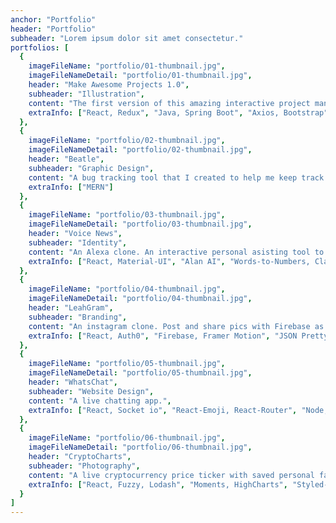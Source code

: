 ```yaml
---
anchor: "Portfolio"
header: "Portfolio"
subheader: "Lorem ipsum dolor sit amet consectetur."
portfolios: [
  {
    imageFileName: "portfolio/01-thumbnail.jpg",
    imageFileNameDetail: "portfolio/01-thumbnail.jpg",
    header: "Make Awesome Projects 1.0",
    subheader: "Illustration",
    content: "The first version of this amazing interactive project management tool that I created to help me organize my tasks for in progress projects. M.A.P 2.0 is 75% done and will be release soon with new features such as lists and cards that drag and drop and a completely redisgned UI.",
    extraInfo: ["React, Redux", "Java, Spring Boot", "Axios, Bootstrap"]
  },
  {
    imageFileName: "portfolio/02-thumbnail.jpg",
    imageFileNameDetail: "portfolio/02-thumbnail.jpg",
    header: "Beatle",
    subheader: "Graphic Design",
    content: "A bug tracking tool that I created to help me keep track of bugs in my projects. You can create a bug, issue tickets and keep track of them.",
    extraInfo: ["MERN"]
  },
  {
    imageFileName: "portfolio/03-thumbnail.jpg",
    imageFileNameDetail: "portfolio/03-thumbnail.jpg",
    header: "Voice News",
    subheader: "Identity",
    content: "An Alexa clone. An interactive personal asisting tool to read the news and have a small chat with you.",
    extraInfo: ["React, Material-UI", "Alan AI", "Words-to-Numbers, Classnames"]
  },
  {
    imageFileName: "portfolio/04-thumbnail.jpg",
    imageFileNameDetail: "portfolio/04-thumbnail.jpg",
    header: "LeahGram",
    subheader: "Branding",
    content: "An instagram clone. Post and share pics with Firebase as a backend.",
    extraInfo: ["React, Auth0", "Firebase, Framer Motion", "JSON Pretty"]
  },
  {
    imageFileName: "portfolio/05-thumbnail.jpg",
    imageFileNameDetail: "portfolio/05-thumbnail.jpg",
    header: "WhatsChat",
    subheader: "Website Design",
    content: "A live chatting app.",
    extraInfo: ["React, Socket io", "React-Emoji, React-Router", "Node, and Express"]
  },
  {
    imageFileName: "portfolio/06-thumbnail.jpg",
    imageFileNameDetail: "portfolio/06-thumbnail.jpg",
    header: "CryptoCharts",
    subheader: "Photography",
    content: "A live cryptocurrency price ticker with saved personal favorites and charts showing the price changes.",
    extraInfo: ["React, Fuzzy, Lodash", "Moments, HighCharts", "Styled-Components."]
  }
]
---
```



